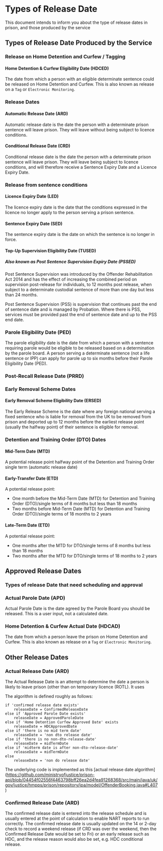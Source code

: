 # Types of Release Date

This document intends to inform you about the type of release dates in prison, and those produced by the service

## Types of Release Date Produced by the Service


### Release on Home Detention and Curfew / Tagging

#### Home Detention & Curfew Eligibility Date (HDCED)

The date from which a person with an eligible determinate sentence could be released on Home Detention and Curfew. This is also known as release on a `Tag` or `Electronic Monitoring`. 

### Release Dates

#### Automatic Release Date (ARD)
Automatic release date is the date the person with a determinate prison sentence will leave prison. They will leave without being subject to licence conditions. 

#### Conditional Release Date (CRD)
Conditional release date is the date the person with a determinate prison sentence will leave prison. They will leave being subject to licence conditions, and will therefore receive a Sentence Expiry Date and a Licence Expiry Date.

### Release from sentence conditions 

#### Licence Expiry Date (LED)
The licence expiry date is the date that the conditions expressed in the licence no longer apply to the person serving a prison sentence. 

#### Sentence Expiry Date (SED)
The sentence expiry date is the date on which the sentence is no longer in force. 

#### Top-Up Supervision Eligibility Date (TUSED)
##### Also known as Post Sentence Supervision Expiry Date (PSSED)

Post Sentence Supervision was introduced by the Offender Rehabilitation Act 2014 and has the effect of increasing the combined period on supervision post-release for individuals, to 12 months post release, when subject to a determinate custodial sentence of more than one day but less than 24 months.  

Post Sentence Supervision (PSS) is supervision that continues past the end of sentence date and is managed by Probation. Where there is PSS, services must be provided past the end of sentence date and up to the PSS end date.  

### Parole Eligibility Date (PED)

The parole eligibility date is the date from which a person with a sentence requiring parole would be eligible to be released based on a determination by the parole board. A person serving a determinate sentence (not a life sentence or IPP) can apply for parole up to six months before their Parole Eligibility Date (PED).

### Post-Recall Release Date (PRRD)


### Early Removal Scheme Dates

#### Early Removal Scheme Eligibility Date (ERSED)

The Early Release Scheme is the date where any foreign national serving a fixed sentence who is liable for removal from the UK to be removed from prison and deported up to 12 months before the earliest release point (usually the halfway point) of their sentence is eligible for removal.

### Detention and Training Order (DTO) Dates 

#### Mid-Term Date (MTD)

A potential release point halfway point of the Detention and Training Order single term (automatic release date)

#### Early-Transfer Date (ETD)

A potential release point:
* One month before the Mid-Term Date (MTD) for Detention and Training Order (DTO)/single terms of 8 months but less than 18 months 
* Two months before Mid-Term Date (MTD) for Detention and Training Order (DTO)/single terms of 18 months to 2 years

#### Late-Term Date (ETD)

A potential release point:
* One months after the MTD for DTO/single terms of 8 months but less than 18 months 
* Two months after the MTD for DTO/single terms of 18 months to 2 years

## Approved Release Dates
### Types of release Date that need scheduling and approval

### Actual Parole Date (APD)

Actual Parole Date is the date agreed by the Parole Board you should be released. This is a user input, not a calculated date.

### Home Detention & Curfew Actual Date (HDCAD)

The date from which a person leave the prison on Home Detention and Curfew. This is also known as release on a `Tag` or `Electronic Monitoring`.

## Other Release Dates

### Actual Release Date (ARD)

The Actual Release Date is an attempt to determine the date a person is likely to leave prison (other than on temporary licence (ROTL). It uses 

The algorithm is defined roughly as follows:

```
if 'confirmed release date exists'
    releaseDate = ConfirmedReleaseDate
else if 'Approved Parole Date exists'
    releaseDate = ApprovedParoleDate
else if 'Home Detention Curfew Approved Date' exists
    releaseDate = HDCApprovedDate
else if 'there is no mid term date'
    releaseDate = 'non dto release date'
else if 'there is no non-dto-release-date'
    releaseDate = midTermDate
else if 'midterm date is after non-dto-release-date'
    releaseDate = midTermDate
else
    releaseDate = 'non do release date'
```

The underlying code is implemented as this [actual release date algorithm] (https://github.com/ministryofjustice/prison-api/blob/04454f02556f4463798bff26ea2d4fea91268368/src/main/java/uk/gov/justice/hmpps/prison/repository/jpa/model/OffenderBooking.java#L407)

### Confirmed Release Date (ARD)


The confirmed release date is entered into the release schedule and is usually entered at the point of calculation to enable NART reports to run correctly. The confirmed release date is usually updated on the 14 or 2-day check to record a weekend release (if CRD was over the weekend, then the Confirmed Release Date would be set to Fri) or an early release such as HDC, and the release reason would also be set, e.g. HDC conditional release.
